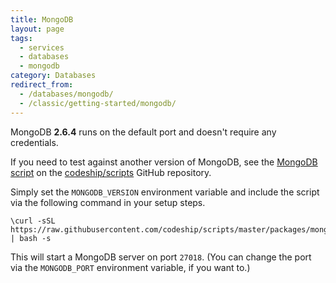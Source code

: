 ```yaml
---
title: MongoDB
layout: page
tags:
  - services
  - databases
  - mongodb
category: Databases
redirect_from:
  - /databases/mongodb/
  - /classic/getting-started/mongodb/
---
```

MongoDB **2.6.4** runs on the default port and doesn't require any credentials.

If you need to test against another version of MongoDB, see the [MongoDB script](https://github.com/codeship/scripts/blob/master/packages/mongodb.sh) on the [codeship/scripts](https://github.com/codeship/scripts) GitHub repository.

Simply set the `MONGODB_VERSION` environment variable and include the script via the following command in your setup steps.

```shell
\curl -sSL https://raw.githubusercontent.com/codeship/scripts/master/packages/mongodb.sh | bash -s
```

This will start a MongoDB server on port `27018`. (You can change the port via the `MONGODB_PORT` environment variable, if you want to.)
